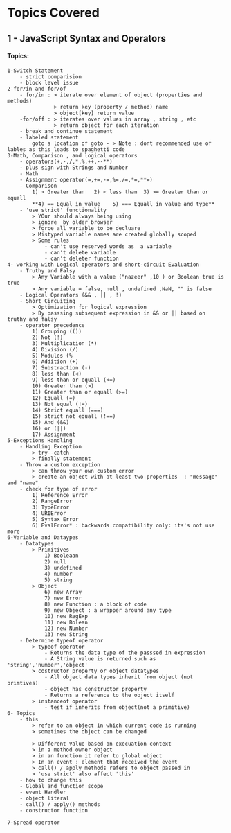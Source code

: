 # Topics Covered 

## 1 - JavaScript Syntax and Operators
#### Topics:
    1-Switch Statement
        - strict comparision
        - block level issue 
    2-for/in and for/of
        - for/in : > iterate over element of object (properties and methods)
                   > return key (property / method) name 
                   > object[key] return value
        -for/off : > iterates over values in array , string , etc
                   > return object for each iteration
        - break and continue statement
        - labeled statement
            goto a location of goto - > Note : dont recommended use of lables as this leads to spaghetti code
    3-Math, Comparison , and logical operators
        - operators(+,-,/,*,%,++,--**)
        - plus sign with Strings and Number
        - Math
        - Assignment operator(=,+=,-=,%=,/=,*=,**=)
        - Comparison
            1) > Greater than   2) < less than  3) >= Greater than or equall
            **4) == Equal in value    5) === Equall in value and type**
        - 'use strict' functionality
            > YOur should always being using 
            > ignore  by older browser 
            > force all variable to be decluare
            > Mistyped variable names are created globally scoped
            > Some rules
                - can't use reserved words as  a variable
                - can't delete variable
                - can't deleter function
    4- working with Logical operators and short-circuit Evaluation
        - Truthy and Falsy
            > Any Variable with a value ("nazeer" ,10 ) or Boolean true is true
            > Any variable = false, null , undefined ,NaN, "" is false
        - Logical Operators (&& , || , !)
        - Short Circuiting
            > Optimization for logical expression
            > By passsing subsequent expression in && or || based on truthy and falsy
        - operator precedence
            1) Grouping (())
            2) Not (!)
            3) Multiplication (*)
            4) Division (/)
            5) Modules (%
            6) Addition (+)
            7) Substraction (-)
            8) less than (<)
            9) less than or equall (<=)
            10) Greater than (>)
            11) Greater than or equall (>=)
            12) Equall (=)
            13) Not equal (!=)
            14) Strict equall (===)
            15) strict not equall (!==)
            15) And (&&)
            16) or (||)
            17) Assignment
    5-Exceptions Handling
        - Handling Exception
            > try--catch
            > finally statement
        - Throw a custom exception
            > can throw your own custom error
            > create an object with at least two properties  : "message" and "name"
        - check for type of error
            1) Reference Error
            2) RangeError
            3) TypeError
            4) URIError
            5) Syntax Error
            6) EvalError* : backwards compatibility only: its's not use more
    6-Variable and Dataypes
        - Datatypes
            > Primitives
                1) Booleaan
                2) null
                3) undefined
                4) number
                5) string
            > Object 
                6) new Array
                7) new Error
                8) new Function : a block of code
                9) new Object : a wrapper around any type
                10) new RegExp
                11) new Bolean
                12) new Number 
                13) new String
        - Determine typeof operator
            > typeof operator
                - Returns the data type of the passsed in expression
                - A String value is returned such as 'string','number','object'
            > costructor property or object datatypes
                - All object data types inherit from object (not primtives)
                - object has constructor property
                - Returns a reference to the object itself
            > instanceof operator
                - test if inherits from object(not a primitive)
    6- Topics 
        - this
            > refer to an object in which current code is running
            > sometimes the object can be changed

            > Different Value based on execuation context
            > in a method owner object
            > in an function it refer to global object
            > In an event : element that received the event
            > call() / apply methods refers to object passed in 
            > 'use strict' also affect 'this'
        - how to change this
        - Global and function scope
        - event Handler
        - object literal 
        - call() / apply() methods
        - constructor function

    7-Spread operator


